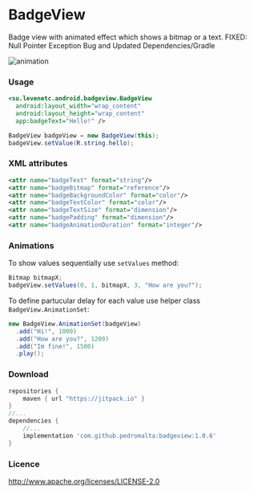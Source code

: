 # BadgeView
Badge view with animated effect which shows a bitmap or a text.
FIXED: Null Pointer Exception Bug and Updated Dependencies/Gradle

![animation](docs/badgeview-spongebob.gif)
### Usage 
```XML
<su.levenetc.android.badgeview.BadgeView
  android:layout_width="wrap_content"
  android:layout_height="wrap_content"
  app:badgeText="Hello!" />
```
```Java
BadgeView badgeView = new BadgeView(this);
badgeView.setValue(R.string.hello);
```
### XML attributes
```XML
<attr name="badgeText" format="string"/>
<attr name="badgeBitmap" format="reference"/>
<attr name="badgeBackgroundColor" format="color"/>
<attr name="badgeTextColor" format="color"/>
<attr name="badgeTextSize" format="dimension"/>
<attr name="badgePadding" format="dimension"/>
<attr name="badgeAnimationDuration" format="integer"/>
```
### Animations
To show values sequentially use `setValues` method:
```Java
Bitmap bitmapX;
badgeView.setValues(0, 1, bitmapX, 3, "How are you?");
```
To define partucular delay for each value use helper class `BadgeView.AnimationSet`:
```Java
new BadgeView.AnimationSet(badgeView)
  .add("Hi!", 1000)
  .add("How are you?", 1200)
  .add("Im fine!", 1500)
  .play();
```
### Download
```Groovy
repositories {
    maven { url "https://jitpack.io" }
}
//...
dependencies {
    //...
    implementation 'com.github.pedromalta:badgeview:1.0.6'
}
```
### Licence
http://www.apache.org/licenses/LICENSE-2.0
